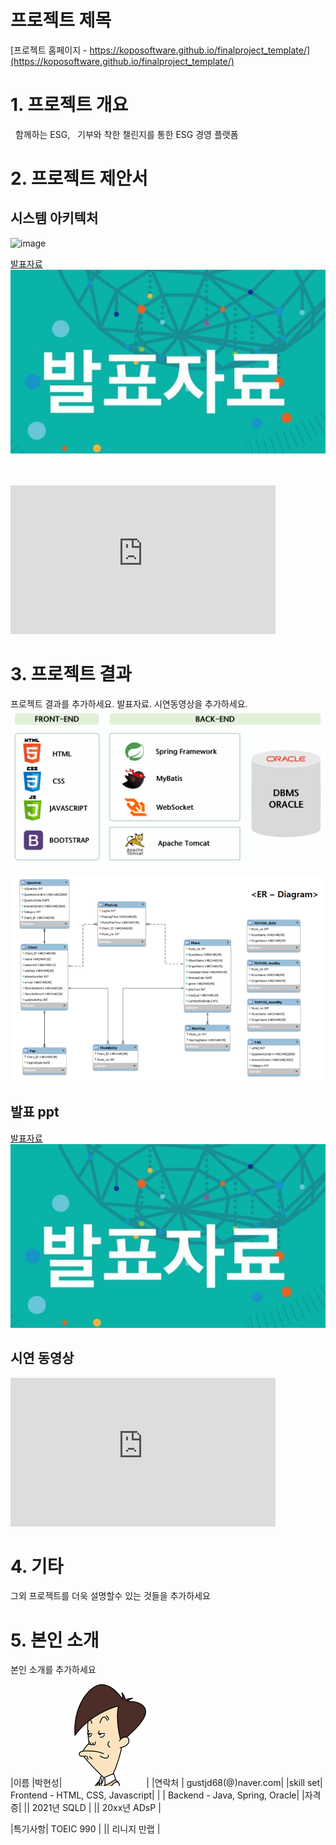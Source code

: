 # 프로젝트 제목

[프로젝트 홈페이지 - https://koposoftware.github.io/finalproject_template/](https://koposoftware.github.io/finalproject_template/)

# 1. 프로젝트 개요
 
함께하는 ESG,  
기부와 착한 챌린지를 통한 ESG 경영 플랫폼

# 2. 프로젝트 제안서

## 시스템 아키텍처
![image](https://user-images.githubusercontent.com/85282833/194972582-57744ffe-1ce2-48a8-adb4-879e849a2ddb.png)

 
[발표자료<img src="ppt.jpg"/>](/project.pptx)<br>
<br> <br> 
  <iframe width="424" height="238" src="https://www.youtube.com/embed/reOGfxYJre0" title="YouTube video player" frameborder="0" allow="accelerometer; autoplay; clipboard-write; encrypted-media; gyroscope; picture-in-picture" allowfullscreen></iframe>

# 3. 프로젝트 결과
프로젝트 결과를 추가하세요. 발표자료. 시연동영상을 추가하세요.
   <img src="architecture.png"/><br>
   
   <img src="erd.JPG"/><br>
## 발표 ppt 

[발표자료<img src="ppt.jpg"/>](/project.pptx)<br>
## 시연 동영상 

  <iframe width="424" height="238" src="https://www.youtube.com/embed/reOGfxYJre0" title="YouTube video player" frameborder="0" allow="accelerometer; autoplay; clipboard-write; encrypted-media; gyroscope; picture-in-picture" allowfullscreen></iframe>

# 4. 기타
그외 프로젝트를 더욱 설명할수 있는 것들을 추가하세요
 
# 5. 본인 소개

본인 소개를 추가하세요

|이름 |박현성|![gdKO](/gdko.jpg)|
|연락처 |  gustjd68(@)naver.com|
|skill set| Frontend - HTML, CSS, Javascript|
| | Backend - Java, Spring, Oracle|
|자격증|
|| 2021년 SQLD |
|| 20xx년 ADsP |

|특기사항|  TOEIC 990 |
||  리니지 만랩 |


